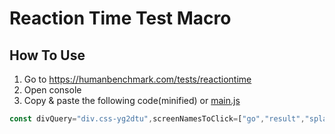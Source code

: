 # Reaction Time Test Macro

## How To Use
1. Go to https://humanbenchmark.com/tests/reactiontime
2. Open console
3. Copy & paste the following code(minified) or [main.js](main.js)

```js
const divQuery="div.css-yg2dtu",screenNamesToClick=["go","result","splash"],screenNamesToStop=["score"],macroLoopDelay=1,messages={started:"Macro: started",stopped:"Macro: stopped",aleady_started:"Error: Macro aleady started",not_running:"Error: Macro is not running",clicked:"Macro: clicked"},clickEvent=new MouseEvent("mousedown",{view:window,bubbles:!0,cancelable:!0}),div=document.querySelector(divQuery);function isScreenNameIsInList(e){for(const o of e)if(div.classList.contains("view-"+o))return!0;return!1}let macroIsRunning=!1;function macroMain(){isScreenNameIsInList(screenNamesToClick)&&(div.dispatchEvent(clickEvent),console.log(messages.clicked)),isScreenNameIsInList(screenNamesToStop)?macroStop():macroIsRunning&&setTimeout(macroMain,macroLoopDelay)}function macroStart(){macroIsRunning?console.log(messages.aleady_started):(macroIsRunning=!0,console.log(messages.started),macroMain())}function macroStop(){macroIsRunning?(macroIsRunning=!1,console.log(messages.stopped)):console.log(messages.not_running)}macroStart();
```
